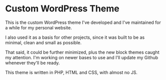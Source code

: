 # Custom WordPress Theme

This is the custom WordPress theme I've developed and I've maintained for a while for my personal website.

I also used it as a basis for other projects, since it was built to be as minimal, clean and small as possible.

That said, it could be further minimized, plus the new block themes caught my attention. I'm working on newer bases to use and I'll update my Github whenever they'll be ready.

This theme is written in PHP, HTML and CSS, with almost no JS.
